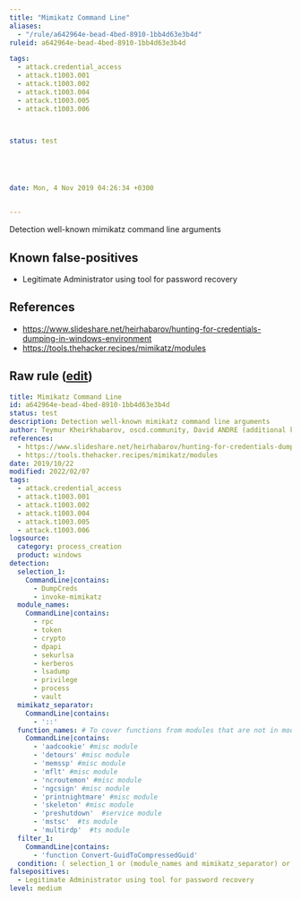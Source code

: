 ```yaml
---
title: "Mimikatz Command Line"
aliases:
  - "/rule/a642964e-bead-4bed-8910-1bb4d63e3b4d"
ruleid: a642964e-bead-4bed-8910-1bb4d63e3b4d

tags:
  - attack.credential_access
  - attack.t1003.001
  - attack.t1003.002
  - attack.t1003.004
  - attack.t1003.005
  - attack.t1003.006



status: test





date: Mon, 4 Nov 2019 04:26:34 +0300


---
```


Detection well-known mimikatz command line arguments

<!--more-->


## Known false-positives

* Legitimate Administrator using tool for password recovery



## References

* https://www.slideshare.net/heirhabarov/hunting-for-credentials-dumping-in-windows-environment
* https://tools.thehacker.recipes/mimikatz/modules


## Raw rule ([edit](https://github.com/SigmaHQ/sigma/edit/master/rules/windows/process_creation/proc_creation_win_mimikatz_command_line.yml))
```yaml
title: Mimikatz Command Line
id: a642964e-bead-4bed-8910-1bb4d63e3b4d
status: test
description: Detection well-known mimikatz command line arguments
author: Teymur Kheirkhabarov, oscd.community, David ANDRE (additional keywords), Tim Shelton
references:
  - https://www.slideshare.net/heirhabarov/hunting-for-credentials-dumping-in-windows-environment
  - https://tools.thehacker.recipes/mimikatz/modules
date: 2019/10/22
modified: 2022/02/07
tags:
  - attack.credential_access
  - attack.t1003.001
  - attack.t1003.002
  - attack.t1003.004
  - attack.t1003.005
  - attack.t1003.006
logsource:
  category: process_creation
  product: windows
detection:
  selection_1:
    CommandLine|contains:
      - DumpCreds
      - invoke-mimikatz
  module_names:
    CommandLine|contains:
      - rpc
      - token
      - crypto
      - dpapi
      - sekurlsa
      - kerberos
      - lsadump
      - privilege
      - process
      - vault
  mimikatz_separator:
    CommandLine|contains:
      - '::'
  function_names: # To cover functions from modules that are not in module_names (likely too generic)
    CommandLine|contains:
      - 'aadcookie' #misc module
      - 'detours' #misc module
      - 'memssp' #misc module
      - 'mflt' #misc module
      - 'ncroutemon' #misc module
      - 'ngcsign' #misc module
      - 'printnightmare' #misc module
      - 'skeleton' #misc module
      - 'preshutdown'  #service module
      - 'mstsc'  #ts module
      - 'multirdp'  #ts module
  filter_1:
    CommandLine|contains:
      - 'function Convert-GuidToCompressedGuid'
  condition: ( selection_1 or (module_names and mimikatz_separator) or (function_names and mimikatz_separator) ) and not 1 of filter*
falsepositives:
  - Legitimate Administrator using tool for password recovery
level: medium

```
